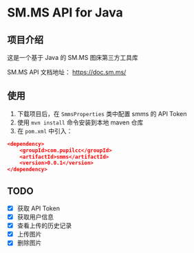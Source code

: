 # SM.MS API for Java

## 项目介绍

这是一个基于 Java 的 SM.MS 图床第三方工具库

SM.MS API 文档地址： https://doc.sm.ms/

## 使用

1. 下载项目后，在 `SmmsProperties` 类中配置 smms 的 API Token
2. 使用 `mvn install` 命令安装到本地 maven 仓库
3. 在 `pom.xml` 中引入：

```json
<dependency>
    <groupId>com.pupilcc</groupId>
    <artifactId>smms</artifactId>
    <version>0.0.1</version>
</dependency>
```

## TODO

- [x] 获取 API Token
- [x] 获取用户信息
- [x] 查看上传的历史记录
- [x] 上传图片
- [x] 删除图片
